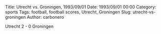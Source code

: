 Title: Utrecht vs. Groningen, 1993/09/01
Date: 1993/09/01 00:00
Category: sports
Tags: football, football scores, Utrecht, Groningen
Slug: utrecht-vs-groningen
Author: carbonero


Utrecht 2 - 0 Groningen
